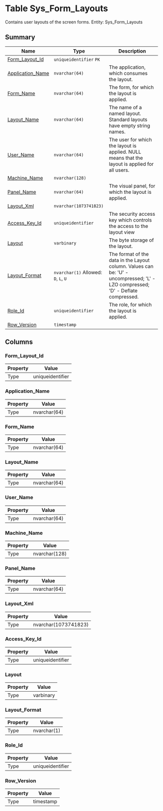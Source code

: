 # Table Sys_Form_Layouts

Contains user layouts of the screen forms. Entity: Sys_Form_Layouts

## Summary

| Name | Type | Description |
| - | - | --- |
|[Form_Layout_Id](#form_layout_id)|`uniqueidentifier` `PK`||
|[Application_Name](#application_name)|`nvarchar(64)` |The application, which consumes the layout.|
|[Form_Name](#form_name)|`nvarchar(64)` |The form, for which the layout is applied.|
|[Layout_Name](#layout_name)|`nvarchar(64)` |The name of a named layout. Standard layouts have empty string names.|
|[User_Name](#user_name)|`nvarchar(64)` |The user for which the layout is applied. NULL means that the layout is applied for all users.|
|[Machine_Name](#machine_name)|`nvarchar(128)` ||
|[Panel_Name](#panel_name)|`nvarchar(64)` |The visual panel, for which the layout is applied.|
|[Layout_Xml](#layout_xml)|`nvarchar(1073741823)` ||
|[Access_Key_Id](#access_key_id)|`uniqueidentifier` |The security access key which controls the access to the layout view|
|[Layout](#layout)|`varbinary` |The byte storage of the layout.|
|[Layout_Format](#layout_format)|`nvarchar(1)` Allowed: `D`, `L`, `U`|The format of the data in the Layout column. Values can be: 'U' - uncompressed; 'L' - LZO compressed; 'D' - Deflate compressed.|
|[Role_Id](#role_id)|`uniqueidentifier` |The role, for which the layout is applied.|
|[Row_Version](#row_version)|`timestamp` ||

## Columns

### Form_Layout_Id

| Property | Value |
| - | - |
|Type|uniqueidentifier|

### Application_Name

| Property | Value |
| - | - |
|Type|nvarchar(64)|

### Form_Name

| Property | Value |
| - | - |
|Type|nvarchar(64)|

### Layout_Name

| Property | Value |
| - | - |
|Type|nvarchar(64)|

### User_Name

| Property | Value |
| - | - |
|Type|nvarchar(64)|

### Machine_Name

| Property | Value |
| - | - |
|Type|nvarchar(128)|

### Panel_Name

| Property | Value |
| - | - |
|Type|nvarchar(64)|

### Layout_Xml

| Property | Value |
| - | - |
|Type|nvarchar(1073741823)|

### Access_Key_Id

| Property | Value |
| - | - |
|Type|uniqueidentifier|

### Layout

| Property | Value |
| - | - |
|Type|varbinary|

### Layout_Format

| Property | Value |
| - | - |
|Type|nvarchar(1)|

### Role_Id

| Property | Value |
| - | - |
|Type|uniqueidentifier|

### Row_Version

| Property | Value |
| - | - |
|Type|timestamp|


